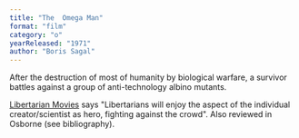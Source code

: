 ```yaml
---
title: "The  Omega Man"
format: "film"
category: "o"
yearReleased: "1971"
author: "Boris Sagal"
---
```

After the destruction of most of humanity by biological  warfare, a survivor battles against a group of anti-technology albino mutants.

<a href="http://libertarianmovies.net/O/The-Omega-Man-1971-.html">Libertarian  Movies</a> says "Libertarians will enjoy the aspect of the individual  creator/scientist as hero, fighting against the crowd". Also reviewed in Osborne (see bibliography).
